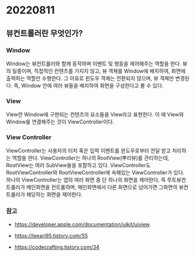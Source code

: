 # 20220811

## 뷰컨트롤러란 무엇인가?



### Window

Window는 뷰컨트롤러와 함께 동작하며 이벤트 및 행동을 제어해주는 역할을 한다. 뷰의 일종이며, 직접적인 컨텐츠를 가지지 않고, 뷰 객체를 Window에 배치하여, 화면에 출력하는 역할만 수행한다. 그 이유로 윈도우 객체는 전환되지 않으며, 뷰 객체만 변경된다. 즉, Window 안에 여러 뷰들을 배치하여 화면을 구성한다고 볼 수 있다.



### View

View란 Window에 구현되는 컨텐츠의 요소들을 View라고 표현한다.
이 때 View와 Window를 연결해주는 것이 ViewController이다.



### View Controller

ViewController는 사용자의 터치 혹은 입력 이벤트를 윈도우로부터 전달 받고 처리하는 역할을 한다.
ViewController는 하나의 RootView(뿌리뷰)를 관리하는데, RootView는 여러 SubView들을 포함하고 있다. ViewController도 RootViewController와 RootViewController에 속해있는 ViewController가 있다. 하나의 ViewController는 앱의 여러 화면 중 단 하나의 화면을 제어한다. 즉 루트뷰컨트롤러가 메인화면을 컨트롤하며, 메인화면에서 다른 화면으로 넘어가면 그화면의 뷰컨트롤러가 해당하는 화면을 제어한다. 




### 참고

- <https://developer.apple.com/documentation/uikit/uiview>

- <https://leeari95.tistory.com/55>

- <https://codecrafting.tistory.com/34>

  
